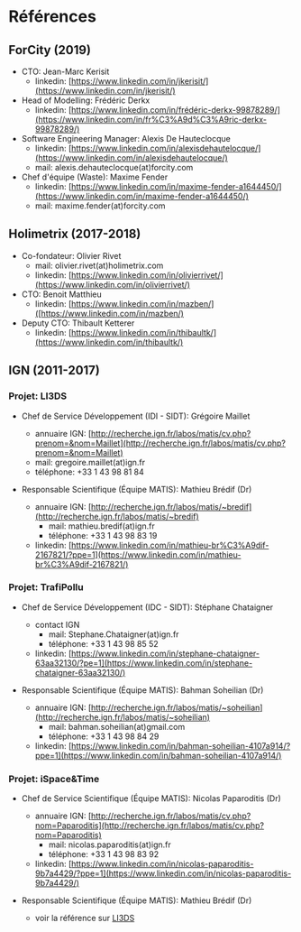 # Références

## ForCity (2019)
- CTO: Jean-Marc Kerisit
	- linkedin: [https://www.linkedin.com/in/jkerisit/](https://www.linkedin.com/in/jkerisit/)
- Head of Modelling: Frédéric Derkx
	- linkedin: [https://www.linkedin.com/in/frédéric-derkx-99878289/](https://www.linkedin.com/in/fr%C3%A9d%C3%A9ric-derkx-99878289/)
- Software Engineering Manager: Alexis De Hauteclocque
	- linkedin: [https://www.linkedin.com/in/alexisdehautelocque/](https://www.linkedin.com/in/alexisdehautelocque/)
	- mail: alexis.dehauteclocque(at)forcity.com
- Chef d'équipe (Waste): Maxime Fender
	- linkedin: [https://www.linkedin.com/in/maxime-fender-a1644450/](https://www.linkedin.com/in/maxime-fender-a1644450/)
	- mail: maxime.fender(at)forcity.com

## Holimetrix (2017-2018)
- Co-fondateur: Olivier Rivet
	- mail: olivier.rivet(at)holimetrix.com
	- linkedin: [https://www.linkedin.com/in/olivierrivet/](https://www.linkedin.com/in/olivierrivet/)
- CTO: Benoit Matthieu
	- linkedin: [https://www.linkedin.com/in/mazben/]([https://www.linkedin.com/in/mazben/)
- Deputy CTO: Thibault Ketterer
	- linkedin: [https://www.linkedin.com/in/thibaultk/](https://www.linkedin.com/in/thibaultk/)

## IGN (2011-2017)

### Projet: LI3DS

- Chef de Service Développement (IDI - SIDT): Grégoire Maillet
	- annuaire IGN: [http://recherche.ign.fr/labos/matis/cv.php?prenom=&nom=Maillet](http://recherche.ign.fr/labos/matis/cv.php?prenom=&nom=Maillet)
	- mail: gregoire.maillet(at)ign.fr
	- téléphone: +33 1 43 98 81 84

- Responsable Scientifique (Équipe MATIS): Mathieu Brédif (Dr)
	- annuaire IGN: [http://recherche.ign.fr/labos/matis/~bredif](http://recherche.ign.fr/labos/matis/~bredif)
		- mail: mathieu.bredif(at)ign.fr
		- téléphone: +33 1 43 98 83 19
	- linkedin: [https://www.linkedin.com/in/mathieu-br%C3%A9dif-2167821/?ppe=1](https://www.linkedin.com/in/mathieu-br%C3%A9dif-2167821/)

### Projet: TrafiPollu

- Chef de Service Développement (IDC - SIDT): Stéphane Chataigner
	- contact IGN
		- mail: Stephane.Chataigner(at)ign.fr
		- téléphone: +33 1 43 98 85 52
	- linkedin: [https://www.linkedin.com/in/stephane-chataigner-63aa32130/?pe=1](https://www.linkedin.com/in/stephane-chataigner-63aa32130/)

- Responsable Scientifique (Équipe MATIS): Bahman Soheilian (Dr)
	- annuaire IGN: [http://recherche.ign.fr/labos/matis/~soheilian](http://recherche.ign.fr/labos/matis/~soheilian)
		- mail: bahman.soheilian(at)gmail.com
		- téléphone: +33 1 43 98 84 29
	- linkedin: [https://www.linkedin.com/in/bahman-soheilian-4107a914/?ppe=1](https://www.linkedin.com/in/bahman-soheilian-4107a914/)

###  Projet: iSpace&Time

- Chef de Service Scientifique (Équipe MATIS): Nicolas Paparoditis
(Dr)
	- annuaire IGN: [http://recherche.ign.fr/labos/matis/cv.php?nom=Paparoditis](http://recherche.ign.fr/labos/matis/cv.php?nom=Paparoditis)
		- mail: nicolas.paparoditis(at)ign.fr
		- téléphone: +33 1 43 98 83 92
	- linkedin: [https://www.linkedin.com/in/nicolas-paparoditis-9b7a4429/?ppe=1](https://www.linkedin.com/in/nicolas-paparoditis-9b7a4429/)

- Responsable Scientifique (Équipe MATIS): Mathieu Brédif (Dr)
	- voir la référence sur [LI3DS](#projet-li3ds)